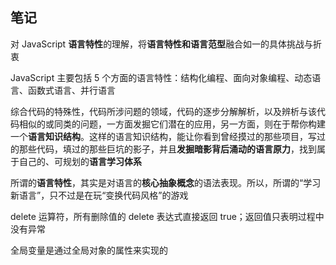 
## 笔记

对 JavaScript **语言特性**的理解，将**语言特性和语言范型**融合如一的具体挑战与折衷

JavaScript 主要包括 5 个方面的语言特性：结构化编程、面向对象编程、动态语言、函数式语言、并行语言

综合代码的特殊性，代码所涉问题的领域，代码的逐步分解解析，以及辨析与该代码相似的或同类的问题，一方面发掘它们潜在的应用，另一方面，则在于帮你构建一个**语言知识结构**。这样的语言知识结构，能让你看到曾经摸过的那些项目，写过的那些代码，填过的那些巨坑的影子，并且**发掘暗影背后涌动的语言原力**，找到属于自己的、可规划的**语言学习体系**

所谓的**语言特性**，其实是对语言的**核心抽象概念**的语法表现。所以，所谓的“学习新语言”，只不过是在玩“变换代码风格”的游戏

delete 运算符，所有删除值的 delete 表达式直接返回 true；返回值只表明过程中没有异常

全局变量是通过全局对象的属性来实现的
